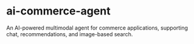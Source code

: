 # ai-commerce-agent
An AI-powered multimodal agent for commerce applications, supporting chat, recommendations, and image-based search.
